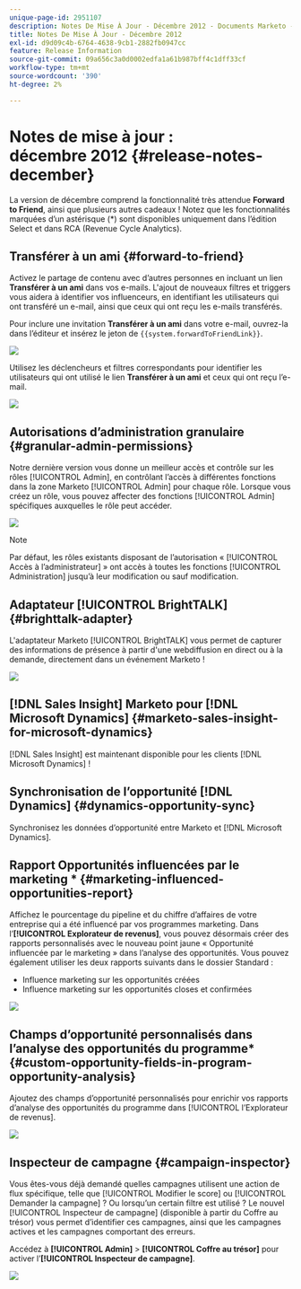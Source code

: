 ```yaml
---
unique-page-id: 2951107
description: Notes De Mise À Jour - Décembre 2012 - Documents Marketo - Documentation Du Produit
title: Notes De Mise À Jour - Décembre 2012
exl-id: d9d09c4b-6764-4638-9cb1-2882fb0947cc
feature: Release Information
source-git-commit: 09a656c3a0d0002edfa1a61b987bff4c1dff33cf
workflow-type: tm+mt
source-wordcount: '390'
ht-degree: 2%

---
```


# Notes de mise à jour : décembre 2012 {#release-notes-december}

La version de décembre comprend la fonctionnalité très attendue **Forward to Friend**, ainsi que plusieurs autres cadeaux ! Notez que les fonctionnalités marquées d’un astérisque (&#42;) sont disponibles uniquement dans l’édition Select et dans RCA (Revenue Cycle Analytics).

## Transférer à un ami {#forward-to-friend}

Activez le partage de contenu avec d’autres personnes en incluant un lien **Transférer à un ami** dans vos e-mails. L&#39;ajout de nouveaux filtres et triggers vous aidera à identifier vos influenceurs, en identifiant les utilisateurs qui ont transféré un e-mail, ainsi que ceux qui ont reçu les e-mails transférés.

Pour inclure une invitation **Transférer à un ami** dans votre e-mail, ouvrez-la dans l’éditeur et insérez le jeton de `{{system.forwardToFriendLink}}`.

![](assets/image2014-9-23-10-3a50-3a45.png)

Utilisez les déclencheurs et filtres correspondants pour identifier les utilisateurs qui ont utilisé le lien **Transférer à un ami** et ceux qui ont reçu l’e-mail.

![](assets/image2014-9-23-10-3a50-3a56.png)

## Autorisations d’administration granulaire {#granular-admin-permissions}

Notre dernière version vous donne un meilleur accès et contrôle sur les rôles [!UICONTROL Admin], en contrôlant l’accès à différentes fonctions dans la zone Marketo [!UICONTROL Admin] pour chaque rôle. Lorsque vous créez un rôle, vous pouvez affecter des fonctions [!UICONTROL Admin] spécifiques auxquelles le rôle peut accéder.

![](assets/image2014-9-23-10-3a51-3a18.png)

>[!NOTE]
>
>Par défaut, les rôles existants disposant de l’autorisation « [!UICONTROL Accès à l’administrateur] » ont accès à toutes les fonctions [!UICONTROL Administration] jusqu’à leur modification ou sauf modification.

## Adaptateur [!UICONTROL BrightTALK] {#brighttalk-adapter}

L&#39;adaptateur Marketo [!UICONTROL BrightTALK] vous permet de capturer des informations de présence à partir d&#39;une webdiffusion en direct ou à la demande, directement dans un événement Marketo !

![](assets/image2014-9-23-10-3a51-3a31.png)

## [!DNL Sales Insight] Marketo pour [!DNL Microsoft Dynamics] {#marketo-sales-insight-for-microsoft-dynamics}

[!DNL Sales Insight] est maintenant disponible pour les clients [!DNL Microsoft Dynamics] !

## Synchronisation de l’opportunité [!DNL Dynamics] {#dynamics-opportunity-sync}

Synchronisez les données d’opportunité entre Marketo et [!DNL Microsoft Dynamics].

## Rapport Opportunités influencées par le marketing &#42; {#marketing-influenced-opportunities-report}

Affichez le pourcentage du pipeline et du chiffre d’affaires de votre entreprise qui a été influencé par vos programmes marketing. Dans l’**[!UICONTROL Explorateur de revenus]**, vous pouvez désormais créer des rapports personnalisés avec le nouveau point jaune « Opportunité influencée par le marketing » dans l’analyse des opportunités. Vous pouvez également utiliser les deux rapports suivants dans le dossier Standard :

* Influence marketing sur les opportunités créées
* Influence marketing sur les opportunités closes et confirmées

![](assets/image2014-9-23-10-3a52-3a11.png)

## Champs d’opportunité personnalisés dans l’analyse des opportunités du programme&#42; {#custom-opportunity-fields-in-program-opportunity-analysis}

Ajoutez des champs d’opportunité personnalisés pour enrichir vos rapports d’analyse des opportunités du programme dans [!UICONTROL l’Explorateur de revenus].

![](assets/image2014-9-23-10-3a52-3a23.png)

## Inspecteur de campagne {#campaign-inspector}

Vous êtes-vous déjà demandé quelles campagnes utilisent une action de flux spécifique, telle que [!UICONTROL Modifier le score] ou [!UICONTROL Demander la campagne] ? Ou lorsqu’un certain filtre est utilisé ? Le nouvel [!UICONTROL Inspecteur de campagne] (disponible à partir du Coffre au trésor) vous permet d’identifier ces campagnes, ainsi que les campagnes actives et les campagnes comportant des erreurs.

Accédez à **[!UICONTROL Admin]** > **[!UICONTROL Coffre au trésor]** pour activer l’**[!UICONTROL Inspecteur de campagne]**.

![](assets/image2014-9-23-10-3a52-3a39.png)
